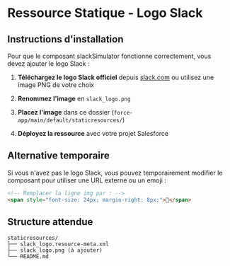 # Ressource Statique - Logo Slack

## Instructions d'installation

Pour que le composant slackSimulator fonctionne correctement, vous devez ajouter le logo Slack :

1. **Téléchargez le logo Slack officiel** depuis [slack.com](https://slack.com/media-kit) ou utilisez une image PNG de votre choix

2. **Renommez l'image** en `slack_logo.png`

3. **Placez l'image** dans ce dossier (`force-app/main/default/staticresources/`)

4. **Déployez la ressource** avec votre projet Salesforce

## Alternative temporaire

Si vous n'avez pas le logo Slack, vous pouvez temporairement modifier le composant pour utiliser une URL externe ou un emoji :

```html
<!-- Remplacer la ligne img par : -->
<span style="font-size: 24px; margin-right: 8px;">💬</span>
```

## Structure attendue

```
staticresources/
├── slack_logo.resource-meta.xml
├── slack_logo.png (à ajouter)
└── README.md
```

